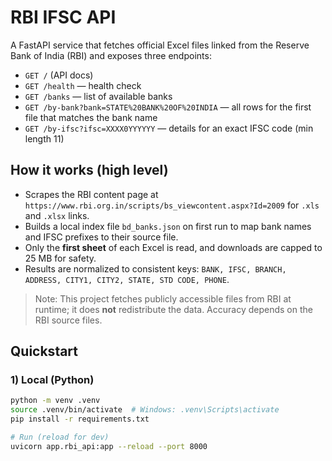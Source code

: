 # RBI IFSC API

A FastAPI service that fetches official Excel files linked from the Reserve Bank of India (RBI) and exposes three endpoints:

- `GET /` (API docs)
- `GET /health` — health check
- `GET /banks` — list of available banks
- `GET /by-bank?bank=STATE%20BANK%20OF%20INDIA` — all rows for the first file that matches the bank name
- `GET /by-ifsc?ifsc=XXXX0YYYYYY` — details for an exact IFSC code (min length 11)

## How it works (high level)

- Scrapes the RBI content page at `https://www.rbi.org.in/scripts/bs_viewcontent.aspx?Id=2009` for `.xls` and `.xlsx` links.
- Builds a local index file `bd_banks.json` on first run to map bank names and IFSC prefixes to their source file.
- Only the **first sheet** of each Excel is read, and downloads are capped to 25 MB for safety.
- Results are normalized to consistent keys: `BANK, IFSC, BRANCH, ADDRESS, CITY1, CITY2, STATE, STD CODE, PHONE`.

> Note: This project fetches publicly accessible files from RBI at runtime; it does **not** redistribute the data. Accuracy depends on the RBI source files.

## Quickstart

### 1) Local (Python)

```bash
python -m venv .venv
source .venv/bin/activate  # Windows: .venv\Scripts\activate
pip install -r requirements.txt

# Run (reload for dev)
uvicorn app.rbi_api:app --reload --port 8000
